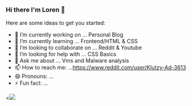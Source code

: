 ### Hi there I'm Loren 👋


Here are some ideas to get you started:

- 🔭 I’m currently working on ... Personal Blog 
- 🌱 I’m currently learning ... Frontend/HTML & CSS
- 👯 I’m looking to collaborate on ... Reddit & Youtube
- 🤔 I’m looking for help with ... CSS Basics
- 💬 Ask me about ... Vms and Malware analysis 
- 📫 How to reach me: ...https://www.reddit.com/user/Klutzy-Ad-3613 
- 😄 Pronouns: ...
- ⚡ Fun fact: ... 

<<img src="https://github-readme-stats.vercel.app/api?username=LorenJP_icons=true&title_color=ffffff&icon_color=bb2acf&text_color=daf7dc&bg_color=151515">
